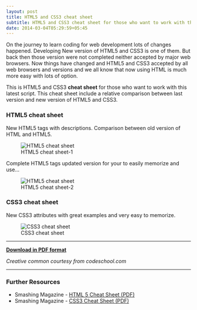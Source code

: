 ```yaml
---
layout: post
title: HTML5 and CSS3 cheat sheet
subtitle: HTML5 and CSS3 cheat sheet for those who want to work with this latest script.
date: 2014-03-04T05:29:59+05:45
---
```


On the journey to learn coding for web development lots of changes happened. Developing New version of HTML5 and CSS3 is one of them. But back then those version were not completed neither accepted by major web browsers. Now things have changed and HTML5 and CSS3 accepted by all web browsers and versions and we all know that now using HTML is much more easy with lots of option.

This is HTML5 and CSS3 **cheat sheet** for those who want to work with this latest script. This cheat sheet include a relative comparison between last version and new version of HTML5 and CSS3.

### HTML5 cheat sheet

New HTML5 tags with descriptions. Comparison between old version of HTML and HTML5.

<figure>
  <img alt="HTML5 cheat sheet" border="0" src="/assets/img/20140304--html5-cheat-sheet_w1200.jpg" title="HTML5 cheat sheet" />
  <figcaption>HTML5 cheat sheet-1</figcaption>
</figure>

Complete HTML5 tags updated version for your to easily memorize and use...

<figure>
  <img alt="HTML5 cheat sheet" border="0" src="/assets/img/20140304--html5-cheat-sheet2_w1200.jpg" title="HTML5 cheat sheet-2" />
  <figcaption>HTML5 cheat sheet-2</figcaption>
</figure>

### CSS3 cheat sheet

New CSS3 attributes with great examples and very easy to memorize.

<figure>
  <img alt="CSS3 cheat sheet" border="0" src="/assets/img/20140304--css3-cheat-sheet_w1200.jpg" title="CSS3 cheat sheet" />
  <figcaption>CSS3 cheat sheet</figcaption>
</figure>

---

[**Download in PDF format**](/assets/pdf/2014/20140304--html5-and-css3-cheat-sheet.pdf)

_Creative common courtesy from codeschool.com_

---

### Further Resources

* Smashing Magazine - [HTML 5 Cheat Sheet (PDF)](http://www.smashingmagazine.com/2009/07/06/html-5-cheat-sheet-pdf/)
* Smashing Magazine - [CSS3 Cheat Sheet (PDF)](http://www.smashingmagazine.com/2009/07/13/css-3-cheat-sheet-pdf/)
